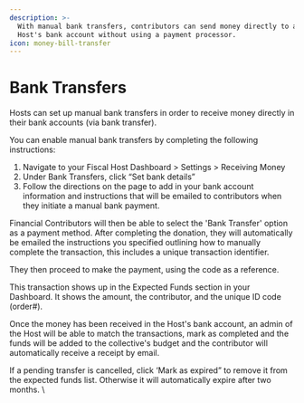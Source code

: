 ```yaml
---
description: >-
  With manual bank transfers, contributors can send money directly to a Fiscal
  Host's bank account without using a payment processor.
icon: money-bill-transfer
---
```


# Bank Transfers

Hosts can set up manual bank transfers in order to receive money directly in their bank accounts (via bank transfer).&#x20;

You can enable manual bank transfers by completing the following instructions:

1. Navigate to your Fiscal Host Dashboard > Settings > Receiving Money
2. Under Bank Transfers, click “Set bank details”
3. Follow the directions on the page to add in your bank account information and instructions that will be emailed to contributors when they initiate a manual bank payment.&#x20;

Financial Contributors will then be able to select the 'Bank Transfer' option as a payment method. After completing the donation, they will automatically be emailed the instructions you specified outlining how to manually complete the transaction, this includes a unique transaction identifier.&#x20;

They then proceed to make the payment, using the code as a reference.

This transaction shows up in the Expected Funds section in your Dashboard. It shows the amount, the contributor, and the unique ID code (order#).

Once the money has been received in the Host's bank account, an admin of the Host will be able to match the transactions, mark as completed and the funds will be added to the collective's budget and the contributor will automatically receive a receipt by email.&#x20;

If a pending transfer is cancelled, click ‘Mark as expired” to remove it from the expected funds list. Otherwise it will automatically expire after two months. \
